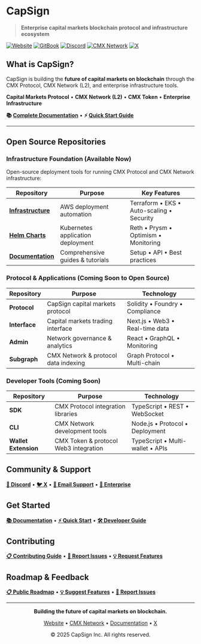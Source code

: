 # CapSign

> **Enterprise capital markets blockchain protocol and infrastructure ecosystem**

[![Website](https://img.shields.io/badge/website-capsign.com-blue)](https://capsign.com)
[![GitBook](https://img.shields.io/badge/GitBook-3884FF?logo=gitbook&logoColor=fff)](https://docs.capsign.com)
[![Discord](https://img.shields.io/discord/1210387731075833856?color=7289da&logo=discord&logoColor=white)](https://discord.gg/gSmnZ9wmNv)
[![CMX Network](https://img.shields.io/badge/CMX-Devnet-green)](https://cmx.network)
[![X](https://img.shields.io/badge/%40CapSignInc-000000.svg?logo=X&color=white&labelColor=black)](https://x.com/capsigninc)

## What is CapSign?

CapSign is building the **future of capital markets on blockchain** through the CMX Protocol, CMX Network (L2), and enterprise infrastructure tools.

**Capital Markets Protocol** • **CMX Network (L2)** • **CMX Token** • **Enterprise Infrastructure**

**📚 [Complete Documentation](https://docs.capsign.com)** • **⚡ [Quick Start Guide](https://docs.capsign.com/quickstart)**

---

## Open Source Repositories

### **Infrastructure Foundation** (Available Now)

Open-source deployment tools for running CMX Protocol and CMX Network infrastructure:

| Repository                                                      | Purpose                           | Key Features                              |
| --------------------------------------------------------------- | --------------------------------- | ----------------------------------------- |
| **[Infrastructure](https://github.com/capsign/infrastructure)** | AWS deployment automation         | Terraform • EKS • Auto-scaling • Security |
| **[Helm Charts](https://github.com/capsign/helm-charts)**       | Kubernetes application deployment | Reth • Prysm • Optimism • Monitoring      |
| **[Documentation](https://github.com/capsign/docs)**            | Comprehensive guides & tutorials  | Setup • API • Best practices              |

### **Protocol & Applications** (Coming Soon to Open Source)

| Repository    | Purpose                              | Technology                      |
| ------------- | ------------------------------------ | ------------------------------- |
| **Protocol**  | CapSign capital markets protocol     | Solidity • Foundry • Compliance |
| **Interface** | Capital markets trading interface    | Next.js • Web3 • Real-time data |
| **Admin**     | Network governance & analytics       | React • GraphQL • Monitoring    |
| **Subgraph**  | CMX Network & protocol data indexing | Graph Protocol • Multi-chain    |

### **Developer Tools** (Coming Soon)

| Repository           | Purpose                               | Technology                       |
| -------------------- | ------------------------------------- | -------------------------------- |
| **SDK**              | CMX Protocol integration libraries    | TypeScript • REST • WebSocket    |
| **CLI**              | CMX Network development tools         | Node.js • Protocol • Deployment  |
| **Wallet Extension** | CMX Token & protocol Web3 integration | TypeScript • Multi-wallet • APIs |

## Community & Support

**[💬 Discord](https://discord.gg/gSmnZ9wmNv)** • **[🐦 X](https://x.com/capsigninc)** • **[📧 Email Support](mailto:support@capsign.com)** • **[🏢 Enterprise](https://support.capsign.com)**

## Get Started

**[📚 Documentation](https://docs.capsign.com)** • **[⚡ Quick Start](https://docs.capsign.com/quickstart)** • **[🛠️ Developer Guide](https://docs.capsign.com/developers)**

## Contributing

**[📋 Contributing Guide](https://github.com/capsign/infrastructure/blob/main/CONTRIBUTING.md)** • **[🐛 Report Issues](https://github.com/capsign/infrastructure/issues)** • **[💡 Request Features](https://github.com/orgs/capsign/discussions)**

## Roadmap & Feedback

**[📋 Public Roadmap](https://github.com/orgs/capsign/projects/1)** • **[💡 Suggest Features](https://github.com/orgs/capsign/discussions/categories/ideas)** • **[🐛 Report Issues](https://github.com/capsign/infrastructure/issues)**

---

<div align="center">

**Building the future of capital markets on blockchain.**

[Website](https://capsign.com) • [CMX Network](https://cmx.network) • [Documentation](https://docs.capsign.com) • [X](https://x.com/capsigninc)

© 2025 CapSign Inc. All rights reserved.

</div>
